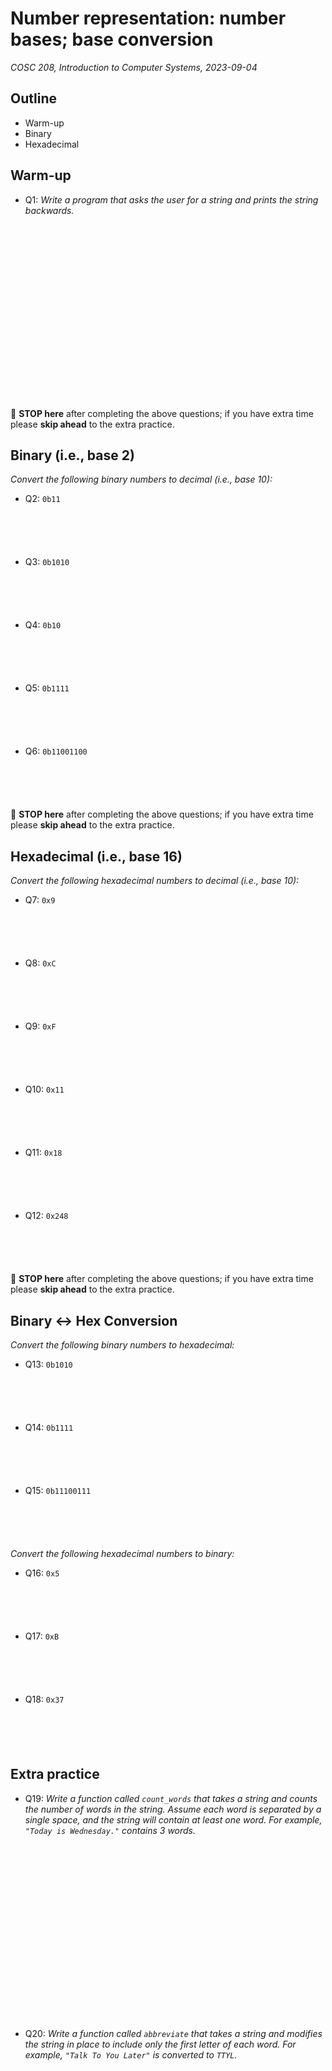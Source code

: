 # Number representation: number bases; base conversion
_COSC 208, Introduction to Computer Systems, 2023-09-04_

## Outline
* Warm-up
* Binary
* Hexadecimal

## Warm-up

* Q1: _Write a program that asks the user for a string and prints the string backwards._

<div style="height:20em;"></div>

🛑 **STOP here** after completing the above questions; if you have extra time please **skip ahead** to the extra practice.

## Binary (i.e., base 2)

_Convert the following binary numbers to decimal (i.e., base 10):_
* Q2: `0b11`

<p style="height:4em;"></p>

* Q3: `0b1010`

<p style="height:4em;"></p>

* Q4: `0b10`

<p style="height:4em;"></p>

* Q5: `0b1111`

<p style="height:4em;"></p>

* Q6: `0b11001100`

<p style="height:4em;"></p>

🛑 **STOP here** after completing the above questions; if you have extra time please **skip ahead** to the extra practice.

<div style="page-break-after:always;"></div>

## Hexadecimal (i.e., base 16)

_Convert the following hexadecimal numbers to decimal (i.e., base 10):_
* Q7: `0x9`

<p style="height:4em;"></p>

* Q8: `0xC`

<p style="height:4em;"></p>

* Q9: `0xF`

<p style="height:4em;"></p>

* Q10: `0x11`

<p style="height:4em;"></p>

* Q11: `0x18`

<p style="height:4em;"></p>

* Q12: `0x248`

<p style="height:4em;"></p>

🛑 **STOP here** after completing the above questions; if you have extra time please **skip ahead** to the extra practice.

## Binary <-> Hex Conversion

_Convert the following binary numbers to hexadecimal:_
* Q13: `0b1010`

<p style="height:4em;"></p>

* Q14: `0b1111`

<p style="height:4em;"></p>

* Q15: `0b11100111`

<p style="height:4em;"></p>

_Convert the following hexadecimal numbers to binary:_
* Q16: `0x5`

<p style="height:4em;"></p>

* Q17: `0xB`

<p style="height:4em;"></p>

* Q18: `0x37`

<p style="height:4em;"></p>

## Extra practice

* Q19: _Write a function called `count_words` that takes a string and counts the number of words in the string. Assume each word is separated by a single space, and the string will contain at least one word. For example, `"Today is Wednesday."` contains 3 words._

<div style="height:20em;"></div>

* Q20: _Write a function called `abbreviate` that takes a string and modifies the string in place to include only the first letter of each word. For example, `"Talk To You Later"` is converted to `TTYL`._
